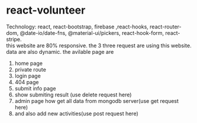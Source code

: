 # react-volunteer
Technology: react, react-bootstrap, firebase ,react-hooks, react-router-dom, @date-io/date-fns, @material-ui/pickers, react-hook-form, react-stripe.<br>
this website are 80% responsive. the 3 three request are using this website. data are also dynamic.
the avilable page are 
1. home page 
2. private route 
3. login page 
4. 404 page
5. submit info page 
6. show submiting result (use delete request here)
7. admin page how get all data from mongodb server(use get request here)
8. and also add new activities(use post request here)
